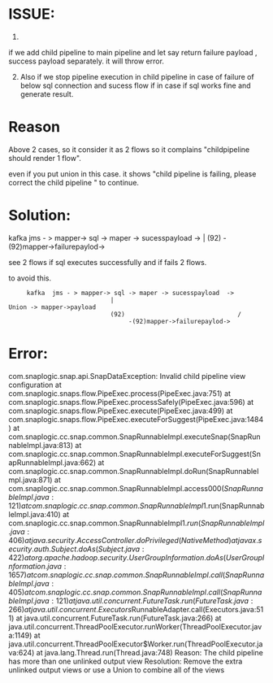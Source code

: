 ISSUE:
======

1)
if we add child pipeline to main pipeline and let say return failure payload , success payload separately. it will throw error.

2) Also if we stop pipeline execution in child pipeline in case of failure of below sql connection and sucess flow if in case
if sql works fine and generate result.


Reason
=======

Above 2 cases, so it consider it as 2 flows so it complains "childpipeline should render 1 flow".

even if you put union in this case. it shows "child pipeline is failing, please correct the child pipeline " to continue.



Solution:
========
                                  
   kafka  jms - > mapper-> sql -> maper -> sucesspayload ->
                            |
                            (92)
                                 -(92)mapper->failurepaylod->
                                 
   see 2 flows if sql executes successfully and if fails 2 flows.
   
   to avoid this.

         kafka  jms - > mapper-> sql -> maper -> sucesspayload  -> 
                                |                                     Union -> mapper->payload
                                (92)                               /
                                     -(92)mapper->failurepaylod->              

                   

Error:
=====

com.snaplogic.snap.api.SnapDataException: Invalid child pipeline view configuration
	at com.snaplogic.snaps.flow.PipeExec.process(PipeExec.java:751)
	at com.snaplogic.snaps.flow.PipeExec.processSafely(PipeExec.java:596)
	at com.snaplogic.snaps.flow.PipeExec.execute(PipeExec.java:499)
	at com.snaplogic.snaps.flow.PipeExec.executeForSuggest(PipeExec.java:1484)
	at com.snaplogic.cc.snap.common.SnapRunnableImpl.executeSnap(SnapRunnableImpl.java:813)
	at com.snaplogic.cc.snap.common.SnapRunnableImpl.executeForSuggest(SnapRunnableImpl.java:662)
	at com.snaplogic.cc.snap.common.SnapRunnableImpl.doRun(SnapRunnableImpl.java:871)
	at com.snaplogic.cc.snap.common.SnapRunnableImpl.access$000(SnapRunnableImpl.java:121)
	at com.snaplogic.cc.snap.common.SnapRunnableImpl$1.run(SnapRunnableImpl.java:410)
	at com.snaplogic.cc.snap.common.SnapRunnableImpl$1.run(SnapRunnableImpl.java:406)
	at java.security.AccessController.doPrivileged(Native Method)
	at javax.security.auth.Subject.doAs(Subject.java:422)
	at org.apache.hadoop.security.UserGroupInformation.doAs(UserGroupInformation.java:1657)
	at com.snaplogic.cc.snap.common.SnapRunnableImpl.call(SnapRunnableImpl.java:405)
	at com.snaplogic.cc.snap.common.SnapRunnableImpl.call(SnapRunnableImpl.java:121)
	at java.util.concurrent.FutureTask.run(FutureTask.java:266)
	at java.util.concurrent.Executors$RunnableAdapter.call(Executors.java:511)
	at java.util.concurrent.FutureTask.run(FutureTask.java:266)
	at java.util.concurrent.ThreadPoolExecutor.runWorker(ThreadPoolExecutor.java:1149)
	at java.util.concurrent.ThreadPoolExecutor$Worker.run(ThreadPoolExecutor.java:624)
	at java.lang.Thread.run(Thread.java:748)
Reason: The child pipeline has more than one unlinked output view
Resolution: Remove the extra unlinked output views or use a Union to combine all of the views
